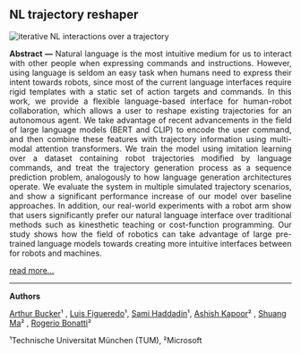 
## NL trajectory reshaper


![iterative NL interactions over a trajectory](/docs/media/interactions.gif)

 
<div style="text-align: justify"><b>Abstract —</b> Natural language is the most intuitive medium for us to interact with other people when expressing commands and instructions. However, using language is seldom an easy task when humans need to express their intent towards robots, since most of the current language interfaces require rigid templates with a static set of action targets and commands. In this work, we provide a flexible language-based interface for human-robot collaboration, which allows a user to reshape existing trajectories for an autonomous agent. We take advantage of recent advancements in the field of large language models (BERT and CLIP) to encode the user command, and then combine these features with trajectory information using multi-modal attention transformers. We train the model using imitation learning over a dataset containing robot trajectories modified by language commands, and treat the trajectory generation process as a sequence prediction problem, analogously to how language generation architectures operate. We evaluate the system in multiple simulated trajectory scenarios, and show a significant performance increase of our model over baseline approaches. In addition, our real-world experiments with a robot arm show that users significantly prefer our natural language interface over traditional methods such as kinesthetic teaching or cost-function programming. Our study shows how the field of robotics can take advantage of large pre-trained language models towards creating more intuitive interfaces between for robots and machines.</div>


[read more...]()

---

**Authors**

[Arthur Bucker](https://scholar.google.de/citations?user=8cEgwaEAAAAJ)¹ , [Luis Figueredo](https://scholar.google.de/citations?user=ppZN58sAAAAJ)¹, [Sami Haddadin](https://scholar.google.de/citations?user=H1v0ztEAAAAJ)¹, [Ashish Kapoor](https://scholar.google.de/citations?user=4D1n8scAAAAJ)² , [Shuang Ma](https://scholar.google.de/citations?user=IHPRZuMAAAAJ)² , [Rogerio Bonatti](https://scholar.google.de/citations?user=WFgFAB8AAAAJ)²

¹Technische Universitat München (TUM),  ²Microsoft